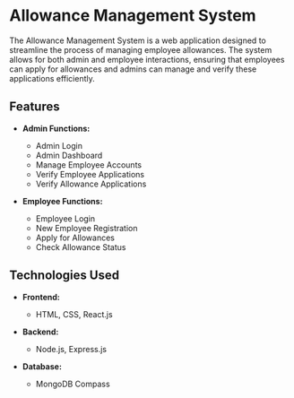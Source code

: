 # Allowance Management System

The Allowance Management System is a web application designed to streamline the process of managing employee allowances. The system allows for both admin and employee interactions, ensuring that employees can apply for allowances and admins can manage and verify these applications efficiently.

## Features
- **Admin Functions:**
  - Admin Login
  - Admin Dashboard
  - Manage Employee Accounts
  - Verify Employee Applications
  - Verify Allowance Applications

- **Employee Functions:**
  - Employee Login
  - New Employee Registration
  - Apply for Allowances
  - Check Allowance Status

## Technologies Used
- **Frontend:**
  - HTML, CSS, React.js

- **Backend:**
  - Node.js, Express.js

- **Database:**
  - MongoDB Compass



